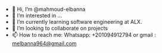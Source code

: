 - 👋 Hi, I’m @mahmoud-elbanna
- 👀 I’m interested in ...
- 🌱 I’m currently learning software engineering at ALX.
- 💞️ I’m looking to collaborate on projects
- 📫 How to reach me: Whatsapp: +201094912794 or gmail : melbanna964@gmail.com

<!---
mahmoud-elbanna/mahmoud-elbanna is a ✨ special ✨ repository because its `README.md` (this file) appears on your GitHub profile.
You can click the Preview link to take a look at your changes.
--->
